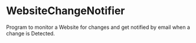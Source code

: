 # WebsiteChangeNotifier

Program to monitor a Website for changes and get notified by email when a change is Detected.
